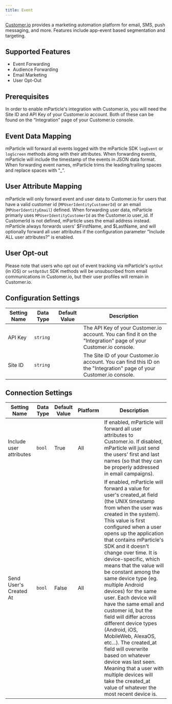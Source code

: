 ```yaml
---
title: Event
---
```


[Customer.io](https://customer.io/) provides a marketing automation platform for email, SMS, push messaging, and more. Features include app-event based segmentation and targeting.

## Supported Features

* Event Forwarding
* Audience Forwarding
* Email Marketing
* User Opt-Out

## Prerequisites

In order to enable mParticle's integration with Customer.io, you will need the Site ID and API Key of your Customer.io account. Both of these can be found on the “Integration” page of your Customer.io console.

## Event Data Mapping

mParticle will forward all events logged with the mParticle SDK `logEvent` or `logScreen` methods along with their attributes. When forwarding events, mParticle will include the timestamp of the events in JSON data format.  When forwarding event names, mParticle trims the leading/trailing spaces and replace spaces with “_”.

## User Attribute Mapping

mParticle will only forward event and user data to Customer.io for users that have a valid customer id (`MPUserIdentityCustomerId`) or an email (`MPUserIdentityEmail`) defined. When forwarding user data, mParticle primarly uses `MPUserIdentityCustomerId` as the Customer.io user_id. If CustomerId is not defined, mParticle uses the email address instead.  mParticle always forwards  users' $FirstName, and $LastName, and will optionally forward all user attributes if the configuration parameter "Include ALL user attributes?" is enabled.

## User Opt-out

Please note that users who opt out of event tracking via mParticle's `optOut` (in iOS) or `setOptOut` SDK methods will be unsubscribed from email communications in Customer.io, but their user profiles will remain in Customer.io.


## Configuration Settings

| Setting Name |  Data Type    | Default Value  | Description |
| ---|---|---|---|
| API Key | `string` | <unset> | The API Key of your Customer.io account.  You can find it on the "Integration" page of your Customer.io console. |
| Site ID | `string` | <unset> | The Site ID of your Customer.io account.  You can find this ID on the "Integration" page of your Customer.io console. |


## Connection Settings

| Setting Name |  Data Type    | Default Value | Platform | Description |
| ---|---|---|---|---
| Include user attributes | `bool` | True | All| If enabled, mParticle will forward all user attributes to Customer.io.  If disabled, mParticle will just send the users' first and last names (so that they can be properly addressed in email campaigns). |
| Send User's Created At | `bool` | False | All | If enabled, mParticle will forward a value for user's created_at field (the UNIX timestamp from when the user was created in the system). This value is first configured when a user opens up the application that contains mParticle's SDK and it doesn't change over time. It is device-specific, which means that the value will be constant among the same device type (eg. multiple Android devices) for the same user. Each device will have the same email and customer id, but the field will differ across different device types (Android, iOS, MobileWeb, AlexaOS, etc...). The created_at field will overwrite based on whatever device was last seen. Meaning that a user with multiple devices will take the created_at value of whatever the most recent device is. | 
